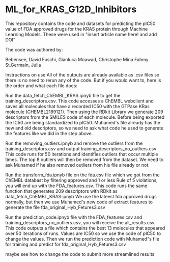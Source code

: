 # ML_for_KRAS_G12D_Inhibitors
This repository contains the code and datasets for predicting the pIC50 value of FDA approved drugs for the KRAS protein through Machine Learning Models. These were used in "insert article name here! and add DOI"

The code was authored by:

Bebensee, David
Fuschi, Gianluca
Moawad, Christophe Mina Fahmy
St.Germain, Julia

Instructions on use
All of the outputs are already available as .csv files so there is no need to rerun any of the code. But if you would want to, here is the order and what each file does:

Run the data_fetch_ChEMBL_KRAS.ipnyb file to get the training_descriptors.csv. This code accesses a ChEMBL webclient and saves all molecules that have a recorded IC50 with the GTPase KRas molecule (CHEMBL2189121). Then using the RDkit Library we generate 209 descriptors from the SMILES code of each molecule. Before being exported the IC50 are being standardized to pIC50. Muhamed's file already has the new and old descriptors, so we need to ask what code he used to generate the features like we did in the step above.

Run the removing_outliers.ipnyb and remove the outliers from the training_descriptors.csv and output training_descriptors_no_outliers.csv This code runs for 50 iterations and identifies outliers that occur multiple times. The top 8 outliers will then be removed from the dataset. We need to ask Muhamed if he also removed outliers from his file already or not.

Run the transform_fda.ipnyb file on the fda.csv file which we got from the ChEMBL databast by filtering approved and 1 or less Rule of 5 violations, you will end up with the FDA_features.csv. This code runs the same function that generates 209 descriptors with RDkit as data_fetch_ChEMBL_KRAS.ipnyb We use the lateest fda approved drugs normally, but then we use Muhamed's new code of extract features to generate the file fda_original_Hyb_Fetures3.csv

Run the prediction_code.ipnyb file with the FDA_features.csv and training_descriptors_no_outliers.csv, you will receive the all_results.csv. This code outputs a file which contains the best 13 molecules that appeared over 50 iterations of runs. Values are IC50 so we use the code of pIC50 to change the values. Then we run the prediction code with Muhamed"s file for training and predict for fda_original_Hyb_Fetures3.csv

maybe see how to change the code to submit more streamlined results

